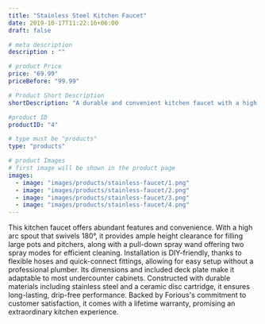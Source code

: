 ```yaml
---
title: "Stainless Steel Kitchen Faucet"
date: 2019-10-17T11:22:16+06:00
draft: false

# meta description
description : ""

# product Price
price: "69.99"
priceBefore: "99.99"

# Product Short Description
shortDescription: "A durable and convenient kitchen faucet with a high arc spout, two spray modes, and easy DIY installation, backed by a lifetime warranty."

#product ID
productID: "4"

# type must be "products"
type: "products"

# product Images
# first image will be shown in the product page
images:
  - image: "images/products/stainless-faucet/1.png"
  - image: "images/products/stainless-faucet/2.png"
  - image: "images/products/stainless-faucet/3.png"
  - image: "images/products/stainless-faucet/4.png"
---
```


This kitchen faucet offers abundant features and convenience. With a high arc spout that swivels 180°, it provides ample height clearance for filling large pots and pitchers, along with a pull-down spray wand offering two spray modes for efficient cleaning. Installation is DIY-friendly, thanks to flexible hoses and quick-connect fittings, allowing for easy setup without a professional plumber. Its dimensions and included deck plate make it adaptable to most undercounter cabinets. Constructed with durable materials including stainless steel and a ceramic disc cartridge, it ensures long-lasting, drip-free performance. Backed by Forious's commitment to customer satisfaction, it comes with a lifetime warranty, promising an extraordinary kitchen experience.